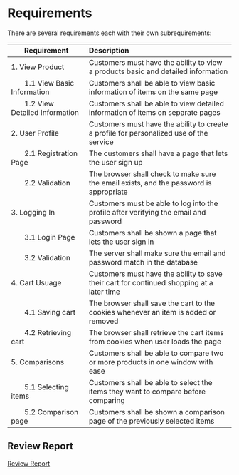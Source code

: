 # Requirements
There are several requirements each with their own subrequirements:

|Requirement|Description|
|-----------|:----------|
|1. View Product|Customers must have the ability to view a products basic and detailed information|
|&nbsp;&nbsp;&nbsp;&nbsp;&nbsp;&nbsp; 1.1 View Basic Information|Customers shall be able to view basic information of items on the same page|
|&nbsp;&nbsp;&nbsp;&nbsp;&nbsp;&nbsp; 1.2 View Detailed Information|Customers shall be able to view detailed information of items on separate pages|
|2. User Profile|Customers must have the ability to create a profile for personalized use of the service|
|&nbsp;&nbsp;&nbsp;&nbsp;&nbsp;&nbsp; 2.1 Registration Page|The customers shall have a page that lets the user sign up|
|&nbsp;&nbsp;&nbsp;&nbsp;&nbsp;&nbsp; 2.2 Validation|The browser shall check to make sure the email exists, and the password is appropriate|
|3. Logging In|Customers must be able to log into the profile after verifying the email and password|
|&nbsp;&nbsp;&nbsp;&nbsp;&nbsp;&nbsp; 3.1 Login Page|Customers shall be shown a page that lets the user sign in|
|&nbsp;&nbsp;&nbsp;&nbsp;&nbsp;&nbsp; 3.2 Validation|The server shall make sure the email and password match in the database|
|4. Cart Usuage|Customers must have the ability to save their cart for continued shopping at a later time|
|&nbsp;&nbsp;&nbsp;&nbsp;&nbsp;&nbsp; 4.1 Saving cart|The browser shall save the cart to the cookies whenever an item is added or removed|
|&nbsp;&nbsp;&nbsp;&nbsp;&nbsp;&nbsp; 4.2 Retrieving cart|The browser shall retrieve the cart items from cookies when user loads the page|
|5. Comparisons|Customers shall be able to compare two or more products in one window with ease|
|&nbsp;&nbsp;&nbsp;&nbsp;&nbsp;&nbsp; 5.1 Selecting items|Customers shall be able to select the items they want to compare before comparing|
|&nbsp;&nbsp;&nbsp;&nbsp;&nbsp;&nbsp; 5.2 Comparison page|Customers shall be shown a comparison page of the previously selected items|

## Review Report
[Review Report](https://github.com/Winter22SOFE2720/CRN-73378-Group-7-Project/blob/main/Requirements/Review%20of%20Requirements.pdf)
